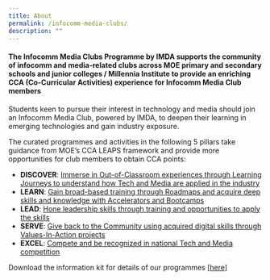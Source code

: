 ```yaml
---
title: About
permalink: /infocomm-media-clubs/
description: ""
---
```

#### The Infocomm Media Clubs Programme by IMDA supports the community of infocomm and media-related clubs across MOE primary and secondary schools and junior colleges / Millennia Institute to provide an enriching CCA (Co-Curricular Activities) experience for Infocomm Media Club members

Students keen to pursue their interest in technology and media should join an Infocomm Media Club, powered by IMDA, to deepen their learning in emerging technologies and gain industry exposure.

The curated programmes and activities in the following 5 pillars take guidance from MOE’s CCA LEAPS framework and provide more opportunities for club members to obtain CCA points:

* **DISCOVER**: [Immerse in Out-of-Classroom experiences through Learning Journeys to understand how Tech and Media are applied in the industry](https://codesg.imda.gov.sg/infocomm-media-clubs-cca/DISCOVER/Introduction/)
* **LEARN**: [Gain broad-based training through Roadmaps and acquire deep skills and knowledge with Accelerators and Bootcamps](https://codesg.imda.gov.sg/infocomm-media-clubs-cca/LEARN/Introduction/)
* **LEAD**: [Hone leadership skills through training and opportunities to apply the skills](https://codesg.imda.gov.sg/infocomm-media-clubs-cca/LEAD/)
* **SERVE**: [Give back to the Community using acquired digital skills through Values-In-Action projects](https://codesg.imda.gov.sg/infocomm-media-clubs-cca/SERVE/)
* **EXCEL**: [Compete and be recognized in national Tech and Media competition](https://codesg.imda.gov.sg/infocomm-media-clubs-cca/EXCEL/)

Download the information kit for details of our programmes [[here]](https://go.gov.sg/infocomm-media-club-about)